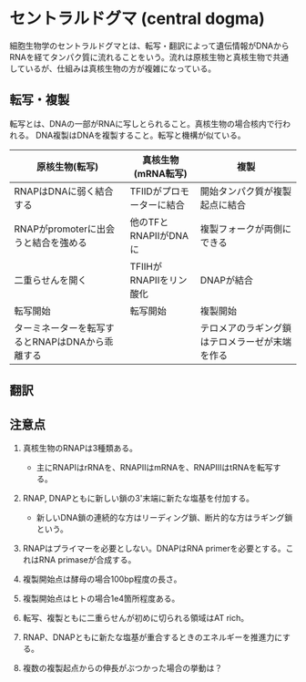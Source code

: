 # セントラルドグマ (central dogma)

細胞生物学のセントラルドグマとは、転写・翻訳によって遺伝情報がDNAからRNAを経てタンパク質に流れることをいう。流れは原核生物と真核生物で共通しているが、仕組みは真核生物の方が複雑になっている。

## 転写・複製

転写とは、DNAの一部がRNAに写しとられること。真核生物の場合核内で行われる。
DNA複製はDNAを複製すること。転写と機構が似ている。

|原核生物(転写)|真核生物(mRNA転写)|複製|
|--|--|--|
|RNAPはDNAに弱く結合する|TFIIDがプロモーターに結合|開始タンパク質が複製起点に結合|
|RNAPがpromoterに出会うと結合を強める|他のTFとRNAPIIがDNAに|複製フォークが両側にできる|
|二重らせんを開く|TFIIHがRNAPIIをリン酸化|DNAPが結合|
|転写開始|転写開始|複製開始|
|ターミネーターを転写するとRNAPはDNAから乖離する||テロメアのラギング鎖はテロメラーゼが末端を作る|

## 翻訳

## 注意点

1. 真核生物のRNAPは3種類ある。
    - 主にRNAPIはrRNAを、RNAPIIはmRNAを、RNAPIIIはtRNAを転写する。
1. RNAP, DNAPともに新しい鎖の3'末端に新たな塩基を付加する。
    - 新しいDNA鎖の連続的な方はリーディング鎖、断片的な方はラギング鎖という。
1. RNAPはプライマーを必要としない。DNAPはRNA primerを必要とする。これはRNA primaseが合成する。
1. 複製開始点は酵母の場合100bp程度の長さ。
1. 複製開始点はヒトの場合1e4箇所程度ある。
1. 転写、複製ともに二重らせんが初めに切られる領域はAT rich。
1. RNAP、DNAPともに新たな塩基が重合するときのエネルギーを推進力にする。

1. 複数の複製起点からの伸長がぶつかった場合の挙動は？
